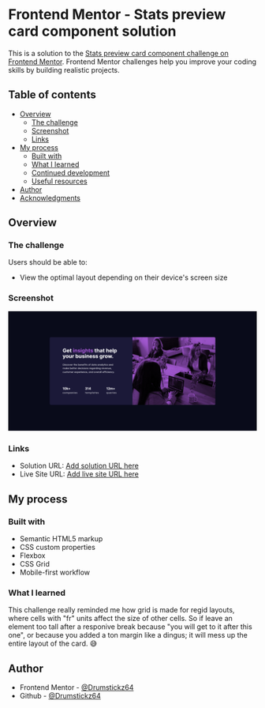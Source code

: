 # Frontend Mentor - Stats preview card component solution

This is a solution to the [Stats preview card component challenge on Frontend Mentor](https://www.frontendmentor.io/challenges/stats-preview-card-component-8JqbgoU62). Frontend Mentor challenges help you improve your coding skills by building realistic projects.

## Table of contents

- [Overview](#overview)
  - [The challenge](#the-challenge)
  - [Screenshot](#screenshot)
  - [Links](#links)
- [My process](#my-process)
  - [Built with](#built-with)
  - [What I learned](#what-i-learned)
  - [Continued development](#continued-development)
  - [Useful resources](#useful-resources)
- [Author](#author)
- [Acknowledgments](#acknowledgments)

## Overview

### The challenge

Users should be able to:

- View the optimal layout depending on their device's screen size

### Screenshot

![](./screenshot.png)

### Links

- Solution URL: [Add solution URL here](https://your-solution-url.com)
- Live Site URL: [Add live site URL here](https://your-live-site-url.com)

## My process

### Built with

- Semantic HTML5 markup
- CSS custom properties
- Flexbox
- CSS Grid
- Mobile-first workflow

### What I learned

This challenge really reminded me how grid is made for regid layouts, where cells with "fr" units affect the size of other cells.
So if leave an element too tall after a responive break because "you will get to it after this one", or because you added a ton margin like a dingus; it will mess up the entire layout of the card. 😅

## Author

- Frontend Mentor - [@Drumstickz64](https://www.frontendmentor.io/profile/Drumstickz64)
- Github - [@Drumstickz64](https://github.com/Drumstickz64/)
